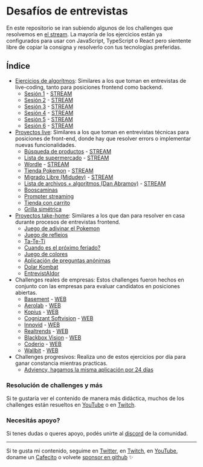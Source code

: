# Desafíos de entrevistas
En este repositorio se iran subiendo algunos de los challenges que resolvemos en [el stream](https://twitch.tv/goncypozzo). La mayoría de los ejercicios están ya configurados para usar con JavaScript, TypeScript o React pero sientente libre de copiar la consigna y resolverlo con tus tecnologías preferidas.

## Índice
* [Ejercicios de algorítmos](./ejercicios-algoritmos/): Similares a los que toman en entrevistas de live-coding, tanto para posiciones frontend como backend.
    * [Sesión 1](./ejercicios-algoritmos/sesion-1/) - [STREAM](https://www.youtube.com/watch?v=W20aHH7F1q8)
    * [Sesión 2](./ejercicios-algoritmos/sesion-2/) - [STREAM](https://youtu.be/Mu9kdqCna90)
    * [Sesión 3](./ejercicios-algoritmos/sesion-3/) - [STREAM](https://www.youtube.com/watch?v=EdqCkmJsmi4)
    * [Sesión 4](./ejercicios-algoritmos/sesion-4/) - [STREAM](https://youtu.be/LW681EfHZFc)
    * [Sesión 5](./ejercicios-algoritmos/sesion-5/) - [STREAM](https://youtu.be/dnQfXgGR06o)
    * [Sesión 6](./ejercicios-algoritmos/sesion-6/) - [STREAM](https://www.youtube.com/watch?v=uQp9wZiZb9I)
* [Proyectos live](./proyectos-live): Similares a los que toman en entrevistas técnicas para posiciones de front-end, donde hay que resolver errors o implementar nuevas funcionalidades.
    * [Búsqueda de productos](./proyectos-live/buscador-de-lista) - [STREAM](https://www.youtube.com/watch?v=SG5FFwLDuSQ)
    * [Lista de supermercado](./proyectos-live/lista-supermercado) - [STREAM](https://www.youtube.com/watch?v=ocwsPB1ysOQ)
    * [Wordle](./proyectos-live/wordle) - [STREAM](https://www.youtube.com/watch?v=xsZZc9PRqFM)
    * [Tienda Pokemon](./proyectos-live/tienda-pokemon) - [STREAM](https://www.youtube.com/watch?v=FGiAy0GUrDI)
    * [Migrado Libre (Midudev)](./proyectos-live/migrado-libre) - [STREAM](https://youtu.be/nFJ3Q1YW49M)
    * [Lista de archivos + algoritmos (Dan Abramov)](./proyectos-live/dan-abramov) - [STREAM](https://www.youtube.com/watch?v=-w-P4u0x8ig)
    * [Booscaminas](./proyectos-live/booscaminas)
    * [Prompter streaming](./proyectos-live/prompter-streaming)
    * [Tienda con carrito](./proyectos-live/carrito-tienda)
    * [Grilla simétrica](./proyectos-live/grilla-simetrica)
* [Proyectos take-home](./proyectos-take-home): Similares a los que dan para resolver en casa durante procesos de entrevistas frontend.
    * [Juego de adivinar el Pokemon](./proyectos-take-home/adivinar-pokemon)
    * [Juego de reflejos](./proyectos-take-home/juego-de-reflejos)
    * [Ta-Te-Ti](./proyectos-take-home/ta-te-ti)
    * [Cuando es el próximo feriado?](./proyectos-take-home/proximo-feriado)
    * [Juego de colores](./proyectos-take-home/juego-de-colores)
    * [Aplicación de preguntas anónimas](./proyectos-take-home/preguntas-anonimas)
    * [Dolar Kombat](./proyectos-take-home/dolar-kombat)
    * [EntrevistAIdor](./proyectos-take-home/entrevistaidor)
* Challenges reales de empresas: Estos challenges fueron hechos en conjunto con las empresas para evaluar candidatos en posiciones abiertas.
    * [Basement](https://github.com/goncy/basement-challenge) - [WEB](https://basement.studio/)
    * [Aerolab](https://github.com/goncy/aerolab-challenge) - [WEB](https://aerolab.co/)
    * [Kopius](https://github.com/goncy/tradehelm-challenge) - [WEB](https://kopiustech.com/)
    * [Cognizant Softvision](https://github.com/goncy/cognizant-softvision-challenge) - [WEB](https://www.cognizantsoftvision.com/)
    * [Innovid](https://github.com/goncy/innovid-challenge) - [WEB](https://www.innovid.com/)
    * [Realtrends](https://github.com/goncy/realtrends-challenge) - [WEB](https://www.real-trends.com/)
    * [Blackbox Vision](https://github.com/goncy/blackbox-vision-challenge) - [WEB](https://blackbox-vision.tech/)
    * [Coderio](https://github.com/goncy/coderio-challenge) - [WEB](https://coderio.co/)
    * [Wallbit](https://github.com/goncy/wallbit-challenge) - [WEB](https://wallbit.io/)
* Challenges progresivos: Realiza uno de estos ejercicios por día para ganar constancia mientras practicas.
    * [Adviency, hagamos la misma aplicación por 24 días](https://twitter.com/goncy/status/1466050967808401409)

### Resolución de challenges y más
Si te gustaría ver el contenido de manera más didáctica, muchos de los challenges están resueltos en [YouTube](https://youtube.goncy.dev) o en [Twitch](https://twitch.tv/goncypozzo).

### Necesitás apoyo?
Si tenes dudas o queres apoyo, podés unirte al [discord](https://discord.goncy.dev) de la comunidad.

---
Si te gusta mi contenido, seguime en [Twitter](https://twitter.gonzalopozzo.com), en [Twitch](https://twitch.gonzalopozzo.com), en [YouTube](https://youtube.gonzalopozzo.com), doname un [Cafecito](https://cafecito.gonzalopozzo.com) o volvete [sponsor en github](https://github.com/sponsors/goncy) ✨
